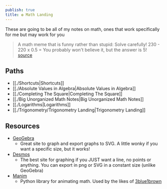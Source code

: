 ```yaml
---
publish: true
title: ✿ Math Landing
---
```

These are going to be all of my notes on math, ones that work specifically for me but may work for you  
  
> A math meme that is funny rather than stupid: Solve carefully! 230 - 220 x 0.5 = You probably won't believe it, but the answer is 5!  
> [source](https://twitter.com/3j0hn/status/913447235534315520?lang=en)  
  
## Paths  
- [[./Shortcuts|Shortcuts]]  
- [[./Absolute Values in Algebra|Absolute Values in Algebra]]  
- [[./Completing The Square|Completing The Square]]  
- [[./Big Unorganized Math Notes|Big Unorganized Math Notes]]  
- [[./Logarithms|Logarithms]]  
- [[./Trigonometry/Trigonometry Landing|Trigonometry Landing]]  
  
  
## Resources   
- [GeoGebra](https://www.geogebra.org/calculator)  
	- Great site to graph and export graphs to SVG. A little wonky if you want a specific size, but it works!  
- [Desmos](https://www.desmos.com/calculator)  
	- The best site for graphing if you JUST want a line, no points or anything. You can export in png or SVG in a constant size (unlike GeoGebra)  
- [Manim](https://www.manim.community/)  
	- Python library for animating math. Used by the likes of [3blue1brown](https://youtube.com/@3blue1brown?si=EvEK9JgeDwFAPkSk)  
  

